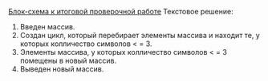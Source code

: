 [Блок-схема к итоговой проверочной работе](Блок-схема.png)
Текстовое решение:
1. Введен массив.
2. Создан цикл, который перебирает элементы массива и находит те, у которых колличество символов < = 3.
3. Элементы массива, у которых колличество символов < = 3 помещены в новый массив.
4. Выведен новый массив.